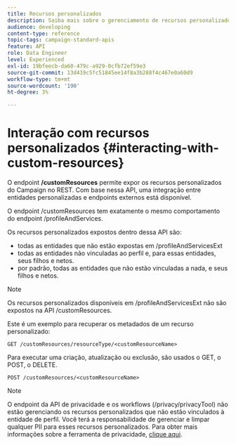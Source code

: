 ```yaml
---
title: Recursos personalizados
description: Saiba mais sobre o gerenciamento de recursos personalizados com APIs/
audience: developing
content-type: reference
topic-tags: campaign-standard-apis
feature: API
role: Data Engineer
level: Experienced
exl-id: 19bfeecb-da60-479c-a929-0cfb72ef59e3
source-git-commit: 13d419c5fc51845ee14f8a3b288f4c467e0a60d9
workflow-type: tm+mt
source-wordcount: '190'
ht-degree: 3%

---
```


# Interação com recursos personalizados {#interacting-with-custom-resources}

O endpoint **/customResources** permite expor os recursos personalizados do Campaign no REST. Com base nessa API, uma integração entre entidades personalizadas e endpoints externos está disponível.

O endpoint /customResources tem exatamente o mesmo comportamento do endpoint /profileAndServices.

Os recursos personalizados expostos dentro dessa API são:

* todas as entidades que não estão expostas em /profileAndServicesExt
* todas as entidades não vinculadas ao perfil e, para essas entidades, seus filhos e netos.
* por padrão, todas as entidades que não estão vinculadas a nada, e seus filhos e netos.

>[!NOTE]
>Os recursos personalizados disponíveis em /profileAndServicesExt não são expostos na API /customResources.


Este é um exemplo para recuperar os metadados de um recurso personalizado:

```
GET /customResources/resourceType/<customResourceName>
```

Para executar uma criação, atualização ou exclusão, são usados o GET, o POST, o DELETE.

```
POST /customResources/<customResourceName>
```

>[!NOTE]
>O endpoint da API de privacidade e os workflows (/privacy/privacyTool) não estão gerenciando os recursos personalizados que não estão vinculados à entidade de perfil.
>Você terá a responsabilidade de gerenciar e limpar qualquer PII para esses recursos personalizados. Para obter mais informações sobre a ferramenta de privacidade, [clique aqui](../../api/using/creating-a-privacy-request.md).
